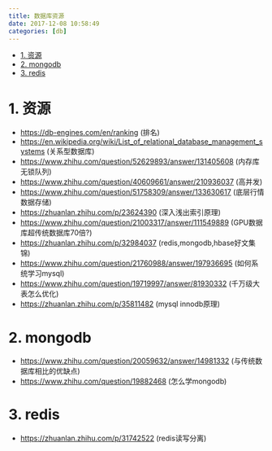 ```yaml
---
title: 数据库资源
date: 2017-12-08 10:58:49
categories: [db]
---
```


<!-- TOC -->

- [1. 资源](#1-资源)
- [2. mongodb](#2-mongodb)
- [3. redis](#3-redis)

<!-- /TOC -->


<a id="markdown-1-资源" name="1-资源"></a>
# 1. 资源

* https://db-engines.com/en/ranking (排名)
* https://en.wikipedia.org/wiki/List_of_relational_database_management_systems (关系型数据库)
* https://www.zhihu.com/question/52629893/answer/131405608 (内存库无锁队列)
* https://www.zhihu.com/question/40609661/answer/210936037 (高并发)
* https://www.zhihu.com/question/51758309/answer/133630617 (底层行情数据存储)
* https://zhuanlan.zhihu.com/p/23624390 (深入浅出索引原理)
* https://www.zhihu.com/question/21003317/answer/111549889 (GPU数据库超传统数据库70倍?)
* https://zhuanlan.zhihu.com/p/32984037 (redis,mongodb,hbase好文集锦)
* https://www.zhihu.com/question/21760988/answer/197936695 (如何系统学习mysql)
* https://www.zhihu.com/question/19719997/answer/81930332 (千万级大表怎么优化)
* https://zhuanlan.zhihu.com/p/35811482 (mysql innodb原理)


<a id="markdown-2-mongodb" name="2-mongodb"></a>
# 2. mongodb

* https://www.zhihu.com/question/20059632/answer/14981332 (与传统数据库相比的优缺点)
* https://www.zhihu.com/question/19882468 (怎么学mongodb)

<a id="markdown-3-redis" name="3-redis"></a>
# 3. redis

* https://zhuanlan.zhihu.com/p/31742522 (redis读写分离)
